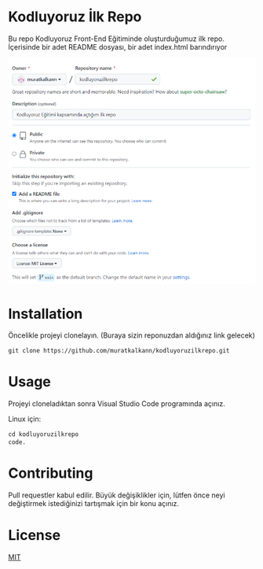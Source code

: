 # Kodluyoruz İlk Repo
Bu repo Kodluyoruz Front-End Eğitiminde oluşturduğumuz ilk repo. İçerisinde bir adet README dosyası, bir adet index.html barındırıyor

![kodluyoruzilkrepo](img/kodluyoruzilkrepo.png)

# Installation
Öncelikle projeyi clonelayın. (Buraya sizin reponuzdan aldığınız link gelecek)
````
git clone https://github.com/muratkalkann/kodluyoruzilkrepo.git
````
# Usage
Projeyi cloneladıktan sonra Visual Studio Code programında açınız.

Linux için:

```
cd kodluyoruzilkrepo
code.
```
# Contributing
Pull requestler kabul edilir. Büyük değişiklikler için, lütfen önce neyi değiştirmek istediğinizi tartışmak için bir konu açınız.

# License

[MIT](https://choosealicense.com/licenses/mit/)